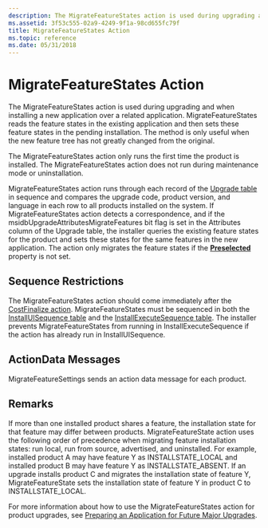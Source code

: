 ```yaml
---
description: The MigrateFeatureStates action is used during upgrading and when installing a new application over a related application.
ms.assetid: 3f53c555-02a9-4249-9f1a-98cd655fc79f
title: MigrateFeatureStates Action
ms.topic: reference
ms.date: 05/31/2018
---
```


# MigrateFeatureStates Action

The MigrateFeatureStates action is used during upgrading and when installing a new application over a related application. MigrateFeatureStates reads the feature states in the existing application and then sets these feature states in the pending installation. The method is only useful when the new feature tree has not greatly changed from the original.

The MigrateFeatureStates action only runs the first time the product is installed. The MigrateFeatureStates action does not run during maintenance mode or uninstallation.

MigrateFeatureStates action runs through each record of the [Upgrade table](upgrade-table.md) in sequence and compares the upgrade code, product version, and language in each row to all products installed on the system. If MigrateFeatureStates action detects a correspondence, and if the msidbUpgradeAttributesMigrateFeatures bit flag is set in the Attributes column of the Upgrade table, the installer queries the existing feature states for the product and sets these states for the same features in the new application. The action only migrates the feature states if the [**Preselected**](preselected.md) property is not set.

## Sequence Restrictions

The MigrateFeatureStates action should come immediately after the [CostFinalize action](costfinalize-action.md). MigrateFeatureStates must be sequenced in both the [InstallUISequence table](installuisequence-table.md) and the [InstallExecuteSequence table](installexecutesequence-table.md). The installer prevents MigrateFeatureStates from running in InstallExecuteSequence if the action has already run in InstallUISequence.

## ActionData Messages

MigrateFeatureSettings sends an action data message for each product.

## Remarks

If more than one installed product shares a feature, the installation state for that feature may differ between products. MigrateFeatureState action uses the following order of precedence when migrating feature installation states: run local, run from source, advertised, and uninstalled. For example, installed product A may have feature Y as INSTALLSTATE\_LOCAL and installed product B may have feature Y as INSTALLSTATE\_ABSENT. If an upgrade installs product C and migrates the installation state of feature Y, MigrateFeatureState sets the installation state of feature Y in product C to INSTALLSTATE\_LOCAL.

For more information about how to use the MigrateFeatureStates action for product upgrades, see [Preparing an Application for Future Major Upgrades](preparing-an-application-for-future-major-upgrades.md).

 

 



